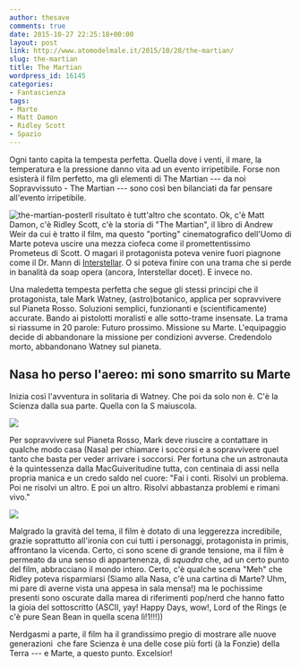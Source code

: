 ```yaml
---
author: thesave
comments: true
date: 2015-10-27 22:25:18+00:00
layout: post
link: http://www.atomodelmale.it/2015/10/28/the-martian/
slug: the-martian
title: The Martian
wordpress_id: 16145
categories:
- Fantascienza
tags:
- Marte
- Matt Damon
- Ridley Scott
- Spazio
---
```


Ogni tanto capita la tempesta perfetta. Quella dove i venti, il mare, la temperatura e la pressione danno vita ad un evento irripetibile. Forse non esisterà il film perfetto, ma gli elementi di The Martian --- da noi Sopravvissuto - The Martian --- sono così ben bilanciati da far pensare all'evento irripetibile.

![the-martian-poster](http://www.atomodelmale.it/wp-content/uploads/2015/10/the-martian-poster-203x300.jpg)Il risultato è tutt'altro che scontato. Ok, c'è Matt Damon, c'è Ridley Scott, c'è la storia di "The Martian", il libro di Andrew Weir da cui è tratto il film, ma questo "porting" cinematografico dell'Uomo di Marte poteva uscire una mezza ciofeca come il promettentissimo Prometeus di Scott. O magari il protagonista poteva venire fuori piagnone come il Dr. Mann di [Interstellar](http://www.atomodelmale.it/2014/11/29/interstellar/). O si poteva finire con una trama che si perde in banalità da soap opera (ancora, Interstellar docet). E invece no.

Una maledetta tempesta perfetta che segue gli stessi principi che il protagonista, tale Mark Watney, (astro)botanico, applica per sopravvivere sul Pianeta Rosso. Soluzioni semplici, funzionanti e (scientificamente) accurate. Bando ai pistolotti moralisti e alle sotto-trame insensate. La trama si riassume in 20 parole: Futuro prossimo. Missione su Marte. L'equipaggio decide di abbandonare la missione per condizioni avverse. Credendolo morto, abbandonano Watney sul pianeta.





## Nasa ho perso l'aereo: mi sono smarrito su Marte



Inizia così l'avventura in solitaria di Watney. Che poi da solo non è. C'è la Scienza dalla sua parte. Quella con la S maiuscola.

![](http://imgs.xkcd.com/comics/the_martian.png)

Per sopravvivere sul Pianeta Rosso, Mark deve riuscire a contattare in qualche modo casa (Nasa) per chiamare i soccorsi e a sopravvivere quel tanto che basta per veder arrivare i soccorsi. Per fortuna che un astronauta è la quintessenza dalla MacGuiveritudine tutta, con centinaia di assi nella propria manica e un credo saldo nel cuore: "Fai i conti. Risolvi un problema. Poi ne risolvi un altro. E poi un altro. Risolvi abbastanza problemi e rimani vivo."

![](http://www.atomodelmale.it/wp-content/uploads/2015/10/martian-gallery5-gallery-image-1024x551.jpg)

Malgrado la gravità del tema, il film è dotato di una leggerezza incredibile, grazie soprattutto all'ironia con cui tutti i personaggi, protagonista in primis, affrontano la vicenda. Certo, ci sono scene di grande tensione, ma il film è permeato da una senso di appartenenza, di _squadra_ che, ad un certo punto del film, abbracciano il mondo intero. Certo, c'è qualche scena "Meh" che Ridley poteva risparmiarsi (Siamo alla Nasa, c'è una cartina di Marte? Uhm, mi pare di averne vista una appesa in sala mensa!) ma le pochissime presenti sono oscurate dalla marea di riferimenti pop/nerd che hanno fatto la gioia del sottoscritto (ASCII, yay! Happy Days, wow!, Lord of the Rings (e c'è pure Sean Bean in quella scena lì!1!!!))

Nerdgasmi a parte, il film ha il grandissimo pregio di mostrare alle nuove generazioni  che fare Scienza è una delle cose più forti (à la Fonzie) della Terra --- e Marte, a questo punto. Excelsior!
